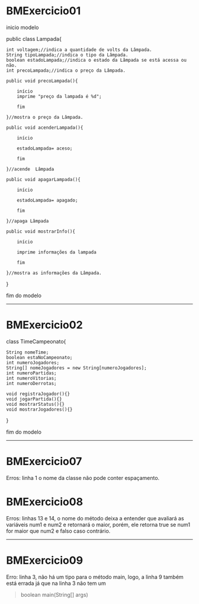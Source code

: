 # BMExercicio01


inicio modelo

public class Lampada{
    
    int voltagem;//indica a quantidade de volts da Lâmpada.
    String tipoLampada;//indica o tipo da Lâmpada.
    boolean estadoLampada;//indica o estado da Lâmpada se está acessa ou não.
    int precoLampada;//indica o preço da Lâmpada.

    public void precoLampada(){

        início
        imprime "preço da lampada é %d";

        fim 

    }//mostra o preço da Lâmpada.
    
    public void acenderLampada(){

        início

        estadoLampada= aceso;
        
        fim

    }//acende  Lâmpada

    public void apagarLampada(){

        início

        estadoLampada= apagado;

        fim

    }//apaga Lâmpada

    public void mostrarInfo(){

        início

        imprime informações da lampada

        fim 

    }//mostra as informações da Lâmpada.


}

fim do modelo

---

# BMExercicio02


class TimeCampeonato{

    String nomeTime;
    boolean estaNoCampeonato;
    int numeroJogadores;
    String[] nomeJogadores = new String[numeroJogadores];
    int numeroPartidas;
    int numeroVitorias;
    int numeroDerrotas;

    void registraJogador(){}
    void jogarPartida(){}
    void mostrarStatus(){}
    void mostrarJogadores(){}
    
}


fim do modelo

---

# BMExercicio07

Erros: linha 1 o nome da classe não pode conter espaçamento.

# BMExercicio08

Erros: linhas 13 e 14, o nome do método deixa a entender que avaliará as variáveis num1 e num2 e retornará o maior, porém, ele retorna true se num1 for maior que num2 e falso caso contrário.

---

# BMExercicio09

Erro: linha 3, não há um tipo para o método main, logo, a linha 9 também está errada já que na linha 3 não tem um 
> boolean main(String[] args)
